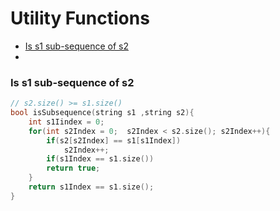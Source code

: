 # Utility Functions

* [Is s1 sub-sequence of s2](utility-functions.md#is-s1-sub-sequence-of-s2)
* 
### Is s1 sub-sequence of s2

```cpp
// s2.size() >= s1.size()
bool isSubsequence(string s1 ,string s2){
    int s1Iindex = 0;
    for(int s2Index = 0;  s2Index < s2.size(); s2Index++){
        if(s2[s2Index] == s1[s1Index])
            s2Index++;
        if(s1Index == s1.size())
        return true;
    }
    return s1Index == s1.size();
}
```

